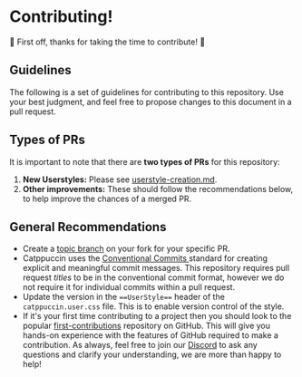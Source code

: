 # Contributing!

🎉 First off, thanks for taking the time to contribute! 🎉

## Guidelines

The following is a set of guidelines for contributing to this repository. Use
your best judgment, and feel free to propose changes to this document in a pull
request.

## Types of PRs

It is important to note that there are **two types of PRs** for this repository:

1. **New Userstyles:** Please see [userstyle-creation.md](userstyle-creation.md).
2. **Other improvements:** These should follow the recommendations below, to help
   improve the chances of a merged PR.

## General Recommendations

- Create a
  [topic branch](https://git-scm.com/book/en/v2/Git-Branching-Branching-Workflows#_topic_branch)
  on your fork for your specific PR.
- Catppuccin uses the [Conventional Commits
  ](https://www.conventionalcommits.org/en/v1.0.0/) standard for creating explicit and meaningful commit messages. This repository requires pull request _titles_ to be in the conventional commit format, however we do not require it for individual commits within a pull request.
- Update the version in the `==UserStyle==` header of the `catppuccin.user.css` file. This is to enable version control of the style.
- If it's your first time contributing to a project then you should look to the
  popular
  [first-contributions](https://github.com/firstcontributions/first-contributions)
  repository on GitHub. This will give you hands-on experience with the features
  of GitHub required to make a contribution. As always, feel free to join our
  [Discord](https://discord.com/servers/catppuccin-907385605422448742) to ask
  any questions and clarify your understanding, we are more than happy to help!

